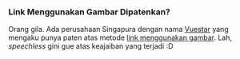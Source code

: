 ### Link Menggunakan Gambar Dipatenkan?

Orang gila. Ada perusahaan Singapura dengan nama [Vuestar](http://www.vuestar.biz/) yang mengaku punya paten atas metode [link menggunakan gambar](http://arstechnica.com/news.ars/post/20080528-patent-troll-sending-out-invoices-for-image-hyperlinks.html). Lah, _speechless_ gini gue atas keajaiban yang terjadi :D

<!-- METADATA: {"time": "2008-05-29 16:41:34", "title": "Link Menggunakan Gambar Dipatenkan?"} -->
